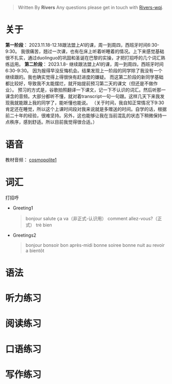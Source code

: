 > Written By **Rivers**
> Any questions please get in touch with  [Rivers-wqj](https://rivers-wqj.github.io/).
# 关于
**第一阶段**：
2023.11.18-12.18跟法盟上A1的课，周一到周四，西班牙时间6:30-9:30。
我很痛苦，翘过一次课，也有在床上听着听睡着的情况。上下来感觉基础很不扎实，通过duolinguo的巩固和圣诞在巴黎的实操，才把打招呼的几个词汇熟练运用。
**第二阶段**：
2023.1.8- 继续跟法盟上A1的课，周一到周四，西班牙时间6:30-9:30。
因为报得早没反悔机会。结果发现上一阶段的同学除了我没有一个继续跟的。我也确实觉得上得很快有赶进度的嫌疑。
而这第二阶段的新同学基础都比较好，导致我不太能摆烂，就开始提前预习第二天的课文（但还是不做作业）。
预习的方式是，谷歌拍照翻译一下课文，记一下不认识的词汇。然后听那一课含的音频。大部分都听不懂，就对着transcript一句一句跟。这样几天下来我发现我就能跟上我的同学了，能听懂也能说。
（关于时间，我自知正常情况下9:30肯定还在睡觉，所以这个上课时间段对我来说就是多赠送的时间。自学的话，根据前二十年的经验，很难坚持。另外，这也能够让我在当前混乱的状态下稍微保持一点秩序，感到舒适。所以目前我觉得很合适。）

# 语音
教材音频： [cosmopolite1](https://cosmopolite.hachettefle.fr/cosmopolite-1_livre-de-l-eleve_fr.html)

# 词汇
打招呼
- Greeting1
  > bonjour
  > salute
  > ça va（非正式-认识用）
  > comment allez-vous?（正式）
  > trè bien

- Greetings2
  > bonjour
  > bonsoir
  > bon après-midi
  > bonne soiree
  > bonne nuit 
  > au revoir
  > a bientôt
# 语法
# 听力练习
# 阅读练习
# 口语练习
# 写作练习

<!--stackedit_data:
eyJoaXN0b3J5IjpbLTE4MDU0ODg1NzRdfQ==
-->